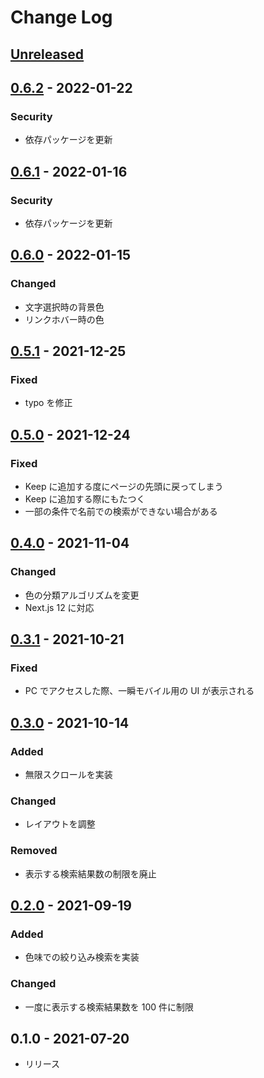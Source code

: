# Change Log

## [Unreleased]

## [0.6.2] - 2022-01-22

### Security

- 依存パッケージを更新

## [0.6.1] - 2022-01-16

### Security

- 依存パッケージを更新

## [0.6.0] - 2022-01-15

### Changed

- 文字選択時の背景色
- リンクホバー時の色

## [0.5.1] - 2021-12-25

### Fixed

- typo を修正

## [0.5.0] - 2021-12-24

### Fixed

- Keep に追加する度にページの先頭に戻ってしまう
- Keep に追加する際にもたつく
- 一部の条件で名前での検索ができない場合がある

## [0.4.0] - 2021-11-04

### Changed

- 色の分類アルゴリズムを変更
- Next.js 12 に対応

## [0.3.1] - 2021-10-21

### Fixed

- PC でアクセスした際、一瞬モバイル用の UI が表示される

## [0.3.0] - 2021-10-14

### Added

- 無限スクロールを実装

### Changed

- レイアウトを調整

### Removed

- 表示する検索結果数の制限を廃止

## [0.2.0] - 2021-09-19

### Added

- 色味での絞り込み検索を実装

### Changed

- 一度に表示する検索結果数を 100 件に制限

## 0.1.0 - 2021-07-20

- リリース

[unreleased]: https://github.com/arrow2nd/imas-palette/compare/v0.6.2...HEAD
[0.6.2]: https://github.com/arrow2nd/imas-palette/compare/v0.6.0...v0.6.2
[0.6.1]: https://github.com/arrow2nd/imas-palette/compare/v0.6.0...v0.6.1
[0.6.0]: https://github.com/arrow2nd/imas-palette/compare/v0.5.1...v0.6.0
[0.5.1]: https://github.com/arrow2nd/imas-palette/compare/v0.5.0...v0.5.1
[0.5.0]: https://github.com/arrow2nd/imas-palette/compare/v0.4.0...v0.5.0
[0.4.0]: https://github.com/arrow2nd/imas-palette/compare/v0.3.1...v0.4.0
[0.3.1]: https://github.com/arrow2nd/imas-palette/compare/v0.3.0...v0.3.1
[0.3.0]: https://github.com/arrow2nd/imas-palette/compare/v0.2.0...v0.3.0
[0.2.0]: https://github.com/arrow2nd/imas-palette/compare/v0.1.0...v0.2.0
